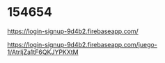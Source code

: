 # 154654
https://login-signup-9d4b2.firebaseapp.com/

https://login-signup-9d4b2.firebaseapp.com/juego-1/AtrIjZa1tF6QKJYPKXtM

